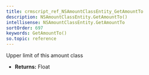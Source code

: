 ```yaml
---
title: crmscript_ref_NSAmountClassEntity_GetAmountTo
description: NSAmountClassEntity.GetAmountTo()
intellisense: NSAmountClassEntity.GetAmountTo
sortOrder: 697
keywords: GetAmountTo()
so.topic: reference
---
```



Upper limit of this amount class



* **Returns:** Float


